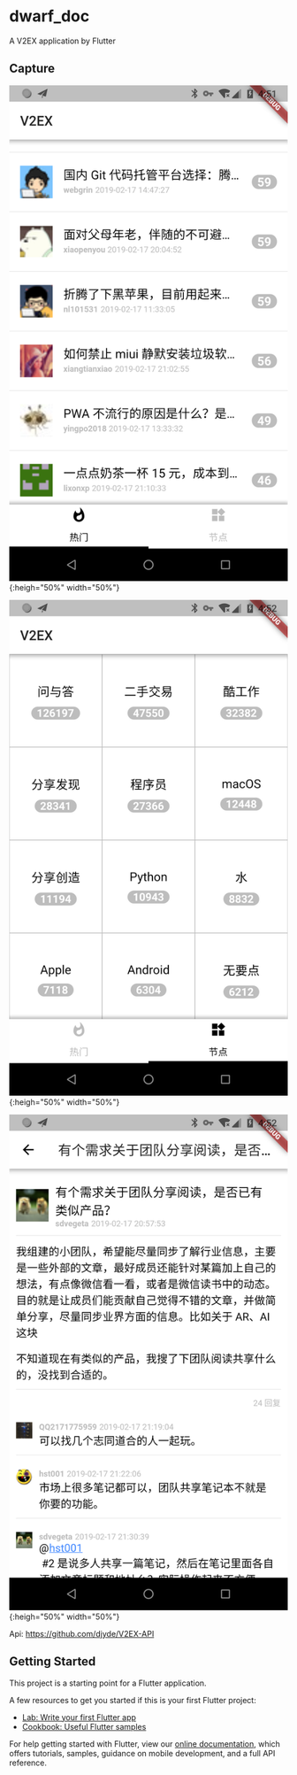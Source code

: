 # dwarf_doc

A V2EX application by Flutter

## Capture
![Hot](https://github.com/KarelGT/DwarfDoc/blob/master/capture/device-2019-02-18-165154.png){:heigh="50%" width="50%"}

![Nodes](https://github.com/KarelGT/DwarfDoc/blob/master/capture/device-2019-02-18-165218.png){:heigh="50%" width="50%"}

![Topic](https://github.com/KarelGT/DwarfDoc/blob/master/capture/device-2019-02-18-165258.png){:heigh="50%" width="50%"}

Api: https://github.com/djyde/V2EX-API


## Getting Started

This project is a starting point for a Flutter application.

A few resources to get you started if this is your first Flutter project:

- [Lab: Write your first Flutter app](https://flutter.io/docs/get-started/codelab)
- [Cookbook: Useful Flutter samples](https://flutter.io/docs/cookbook)

For help getting started with Flutter, view our 
[online documentation](https://flutter.io/docs), which offers tutorials, 
samples, guidance on mobile development, and a full API reference.
